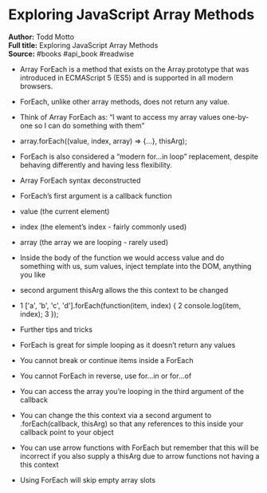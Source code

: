 # Exploring JavaScript Array Methods

**Author:** Todd Motto  
**Full title:** Exploring JavaScript Array Methods  
**Source:** #books #api_book #readwise

- Array ForEach is a method that exists on the Array.prototype that was introduced in ECMAScript 5 (ES5) and is supported in all modern browsers. 
   
- ForEach, unlike other array methods, does not return any value. 
   
- Think of Array ForEach as: “I want to access my array values one-by-one so I can do something with them” 
   
- array.forEach((value, index, array) => {...}, thisArg); 
   
- ForEach is also considered a “modern for…in loop” replacement, despite behaving differently and having less flexibility. 
   
- Array ForEach syntax deconstructed 
   
- ForEach’s first argument is a callback function 
   
- value (the current element) 
   
- index (the element’s index - fairly commonly used) 
   
- array (the array we are looping - rarely used) 
   
- Inside the body of the function we would access value and do something with us, sum values, inject template into the DOM, anything you like 
   
- second argument thisArg allows the this context to be changed 
   
- 1 ['a', 'b', 'c', 'd'].forEach(function(item, index) {
  2 console.log(item, index);
  3 }); 
   
- Further tips and tricks 
   
- ForEach is great for simple looping as it doesn’t return any values 
   
- You cannot break or continue items inside a ForEach 
   
- You cannot ForEach in reverse, use for...in or for...of 
   
- You can access the array you’re looping in the third argument of the callback 
   
- You can change the this context via a second argument to .forEach(callback, thisArg)
  so that any references to this inside your callback point to your object 
   
- You can use arrow functions with ForEach but remember that this will be incorrect if you also supply a thisArg due to arrow functions not having a this context 
   
- Using ForEach will skip empty array slots 
   
